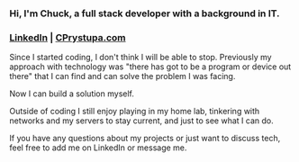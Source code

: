 ### Hi, I'm Chuck, a full stack developer with a background in IT.

### [LinkedIn](https://www.linkedin.com/in/charles-prystupa/) | [CPrystupa.com](https://CPrystupa.com)

Since I started coding, I don't think I will be able to stop. Previously my approach with technology was "there has got to be a program or device out there" that I can find and can solve the problem I was facing.

Now I can build a solution myself.
 
Outside of coding I still enjoy playing in my home lab, tinkering with networks and my servers to stay current, and just to see what I can do.

If you have any questions about my projects or just want to discuss tech, feel free to add me on LinkedIn or message me.

